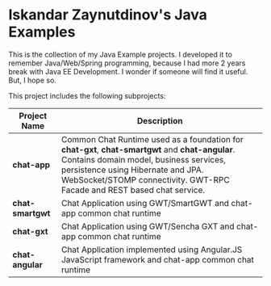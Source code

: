 
# Iskandar Zaynutdinov's Java Examples

This is the collection of my Java Example projects. I developed it to remember Java/Web/Spring programming, because I had more 2 years break with Java EE Development. I wonder if someone will find it useful. But, I hope so.

This project includes the following subprojects:

Project Name               | Description
---------------------------|--------------------------------------------------------------------------------------------------
**chat-app**               | Common Chat Runtime used as a foundation for **chat-gxt**, **chat-smartgwt** and **chat-angular**. Contains domain model, business services, persistence using Hibernate and JPA. WebSocket/STOMP connectivity. GWT-RPC Facade and REST based chat service.
**chat-smartgwt**          | Chat Application using GWT/SmartGWT and chat-app common chat runtime
**chat-gxt**               | Chat Application using GWT/Sencha GXT and chat-app common chat runtime
**chat-angular**           | Chat Application implemented using Angular.JS JavaScript framework and chat-app common chat runtime
